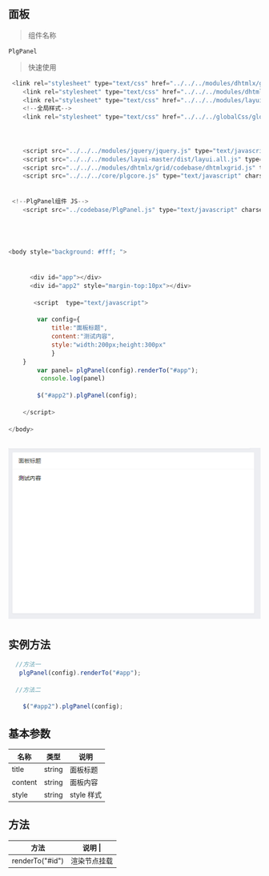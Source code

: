 ## 面板

> 组件名称

```
PlgPanel
```

> 快速使用

```js
 <link rel="stylesheet" type="text/css" href="../../../modules/dhtmlx/grid/codebase/dhtmlxgrid.css"/>
    <link rel="stylesheet" type="text/css" href="../../../modules/dhtmlx/grid/skins/web/dhtmlxgrid.css"/>
    <link rel="stylesheet" type="text/css" href="../../../modules/layui-master/dist/css/layui.css"/>
    <!--全局样式-->
    <link rel="stylesheet" type="text/css" href="../../../globalCss/global_style.css"/>



    <script src="../../../modules/jquery/jquery.js" type="text/javascript" charset="utf-8"></script>
    <script src="../../../modules/layui-master/dist/layui.all.js" type="text/javascript" charset="utf-8"></script>
    <script src="../../../modules/dhtmlx/grid/codebase/dhtmlxgrid.js" type="text/javascript" charset="utf-8"></script>
    <script src="../../../core/plgcore.js" type="text/javascript" charset="utf-8"></script>


 <!--PlgPanel组件 JS-->
    <script src="../codebase/PlgPanel.js" type="text/javascript" charset="utf-8"></script>




<body style="background: #fff; ">


      <div id="app"></div>
      <div id="app2" style="margin-top:10px"></div>

       <script  type="text/javascript">

        var config={
            title:"面板标题",
            content:"测试内容",
            style:"width:200px;height:300px"   
            }
    }
        var panel= plgPanel(config).renderTo("#app");
         console.log(panel)

        $("#app2").plgPanel(config);

    </script>

</body>
```

## ![](/assets/panel.png)

## 实例方法

```js
  //方法一
   plgPanel(config).renderTo("#app");

  //方法二

    $("#app2").plgPanel(config);
```

## 基本参数

| 名称 | 类型 | 说明 |
| --- | --- | --- |
| title | string | 面板标题 |
| content | string | 面板内容 |
| style | string | style 样式 |

## 方法

|方法 | 说明 \|  
| --- | --- |  
|renderTo("\#id"\)|渲染节点挂载|

